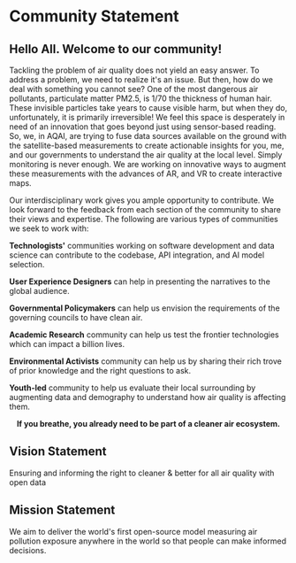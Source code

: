 # Community Statement


## Hello All. Welcome to our community!


Tackling the problem of air quality does not yield an easy answer. To address a problem, we need to realize it's an issue. But then, how do we deal with something you cannot see? One of the most dangerous air pollutants, particulate matter PM2.5, is 1/70 the thickness of human hair. These invisible particles take years to cause visible harm, but when they do, unfortunately, it is primarily irreversible! We feel this space is desperately in need of an innovation that goes beyond just using sensor-based reading. So, we, in AQAI, are trying to fuse data sources available on the ground with the satellite-based measurements to create actionable insights for you, me, and our governments to understand the air quality at the local level. Simply monitoring is never enough. We are working on innovative ways to augment these measurements with the advances of AR, and VR to create interactive maps.



Our interdisciplinary work gives you ample opportunity to contribute. We look forward to the feedback from each section of the community to share their views and expertise. The following are various types of communities we seek to work with:



**Technologists'** communities working on software development and data science can contribute to the codebase, API integration, and AI model selection.

**User Experience Designers** can help in presenting the narratives to the global audience.

**Governmental Policymakers** can help us envision the requirements of the governing councils to have clean air.

**Academic Research** community can help us test the frontier technologies which can impact a billion lives.

**Environmental Activists** community can help us by sharing their rich trove of prior knowledge and the right questions to ask.

**Youth-led** community to help us evaluate their local surrounding by augmenting data and demography to understand how air quality is affecting them.

<p align="center"> <b>If you breathe, you already need to be part of a cleaner air ecosystem.</b> <p>
 


## Vision Statement 

Ensuring and informing the right to cleaner & better for all air quality with open data 


## Mission Statement

We aim to deliver the world's first open-source model measuring air pollution exposure anywhere in the world so that people can make informed decisions.










